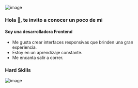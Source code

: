 ![image](https://user-images.githubusercontent.com/97176343/173445819-2c15aa40-c392-442e-b704-a0c5c9ca9c90.png)

### Hola 👋, te invito a conocer un poco de mi
#### Soy una desarrolladora Frontend
* Me gusta crear interfaces responsivas que brinden una gran experiencia.
* Estoy en un aprendizaje constante.
* Me encanta salir a correr.


### Hard Skills 
![image](https://user-images.githubusercontent.com/97176343/175115045-2ffba484-6935-4760-968d-97a98ea72a0d.png)


